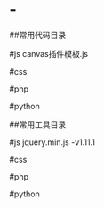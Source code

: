 # -
##常用代码目录

#js
	canvas插件模板.js
	
#css

#php

#python


##常用工具目录

#js
	jquery.min.js -v1.11.1



#css

#php

#python
